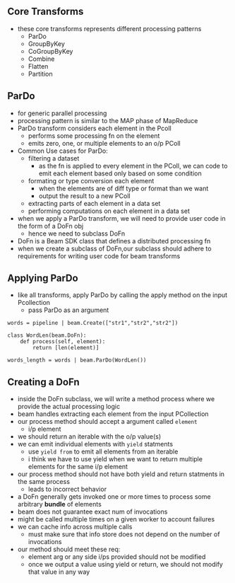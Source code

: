 ## Core Transforms
- these core transforms represents different processing patterns
	- ParDo
	- GroupByKey
	- CoGroupByKey
	- Combine
	- Flatten
	- Partition

## ParDo
- for generic parallel processing
- processing pattern is similar to the MAP phase of MapReduce
- ParDo transform considers each element in the Pcoll
	- performs some processing fn on the element
	- emits zero, one, or multiple elements to an o/p PColl
- Common Use cases for ParDo:
	- filtering a dataset
		- as the fn is applied to every element in the PColl, we can code to emit each element based only based on some condition
	- formating or type conversion each element
		- when the elements are of diff type or format than we want
		- output the result to a new PColl
	- extracting parts of each element in a data set
	- performing computations on each element in a data set
- when we apply a ParDo transform, we will need to provide user code in the form of a DoFn obj
	- hence we need to subclass DoFn
- DoFn is a Beam SDK class that defines a distributed processing fn
- when we create a subclass of DoFn,our subclass should adhere to requirements for writing user code for beam transforms

## Applying ParDo
- like all transforms, apply ParDo by calling the apply method on the input Pcollection
	- pass ParDo as an argument

```
words = pipeline | beam.Create(["str1","str2","str2"])

class WordLen(beam.DoFn):
	def process(self, element):
		return [len(element)]

words_length = words | beam.ParDo(WordLen())
```

## Creating a DoFn
- inside the DoFn subclass, we will write a method process where we provide the actual processing logic
- beam handles extracting each element from the input PCollection
- our process method should accept a argument called `element`
	- i/p element
- we should return an iterable with the o/p value(s)
- we can emit individual elements with `yield` statments
	- use `yield from` to emit all elements from an iterable
	- i think we have to use  yield when we want to return multiple elements for the same i/p element
- our process method should not have both yield and return statments in the same process
	- leads to incorrect behavior
- a DoFn generally gets invoked one or more times to process some arbitrary **bundle** of elements
- beam does not guarantee exact num of invocations
- might be called multiple times on a given worker to account failures
- we can cache info across multiple calls
	- must make sure that info store does not depend on the number of invocations
- our method should meet these req:
	- element arg or any side i/ps provided should not be modified
	- once we output a value using yield or return, we should not modify that value in any way